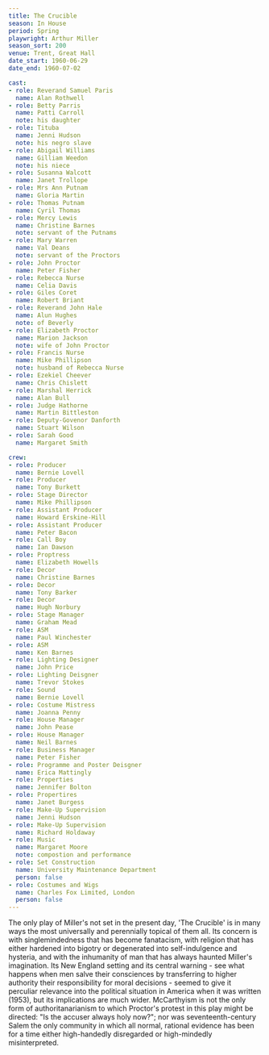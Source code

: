 ```yaml
---
title: The Crucible
season: In House
period: Spring
playwright: Arthur Miller
season_sort: 200
venue: Trent, Great Hall
date_start: 1960-06-29
date_end: 1960-07-02

cast:
- role: Reverand Samuel Paris
  name: Alan Rothwell
- role: Betty Parris
  name: Patti Carroll
  note: his daughter
- role: Tituba
  name: Jenni Hudson
  note: his negro slave
- role: Abigail Williams
  name: Gilliam Weedon
  note: his niece
- role: Susanna Walcott
  name: Janet Trollope
- role: Mrs Ann Putnam
  name: Gloria Martin
- role: Thomas Putnam
  name: Cyril Thomas
- role: Mercy Lewis
  name: Christine Barnes
  note: servant of the Putnams
- role: Mary Warren
  name: Val Deans
  note: servant of the Proctors
- role: John Proctor
  name: Peter Fisher
- role: Rebecca Nurse
  name: Celia Davis
- role: Giles Coret
  name: Robert Briant
- role: Reverand John Hale
  name: Alun Hughes
  note: of Beverly
- role: Elizabeth Proctor
  name: Marion Jackson
  note: wife of John Proctor
- role: Francis Nurse
  name: Mike Phillipson
  note: husband of Rebecca Nurse
- role: Ezekiel Cheever
  name: Chris Chislett
- role: Marshal Herrick
  name: Alan Bull
- role: Judge Hathorne
  name: Martin Bittleston
- role: Deputy-Govenor Danforth
  name: Stuart Wilson
- role: Sarah Good
  name: Margaret Smith

crew:
- role: Producer
  name: Bernie Lovell
- role: Producer
  name: Tony Burkett
- role: Stage Director
  name: Mike Phillipson
- role: Assistant Producer
  name: Howard Erskine-Hill
- role: Assistant Producer
  name: Peter Bacon
- role: Call Boy
  name: Ian Dawson
- role: Proptress
  name: Elizabeth Howells
- role: Decor
  name: Christine Barnes
- role: Decor
  name: Tony Barker
- role: Decor
  name: Hugh Norbury
- role: Stage Manager
  name: Graham Mead
- role: ASM
  name: Paul Winchester
- role: ASM
  name: Ken Barnes
- role: Lighting Designer
  name: John Price
- role: Lighting Deisgner
  name: Trevor Stokes
- role: Sound
  name: Bernie Lovell
- role: Costume Mistress
  name: Joanna Penny
- role: House Manager
  name: John Pease
- role: House Manager
  name: Neil Barnes
- role: Business Manager
  name: Peter Fisher
- role: Programme and Poster Deisgner
  name: Erica Mattingly
- role: Properties
  name: Jennifer Bolton
- role: Propertires
  name: Janet Burgess
- role: Make-Up Supervision
  name: Jenni Hudson
- role: Make-Up Supervision
  name: Richard Holdaway
- role: Music
  name: Margaret Moore
  note: compostion and performance
- role: Set Construction
  name: University Maintenance Department
  person: false
- role: Costumes and Wigs
  name: Charles Fox Limited, London
  person: false
---
```


The only play of Miller's not set in the present day, 'The Crucible' is in many ways the most universally and perennially topical of them all. Its concern is with singlemindedness that has become fanatacism, with religion that has either hardened into bigotry or degenerated into self-indulgence and hysteria, and with the inhumanity of man that has always haunted Miller's imagination. Its New England setting and its central warning - see what happens when men salve their consciences by transferring to higher authority their responsibility for moral decisions - seemed to give it perculiar relevance into the political situation in America when it was written (1953), but its implications are much wider. McCarthyism is not the only form of authoritanarianism to which Proctor's protest in this play might be directed: "Is the accuser always holy now?"; nor was seventeenth-century Salem the only community in which all normal, rational evidence has been for a time either high-handedly disregarded or high-mindedly misinterpreted.
